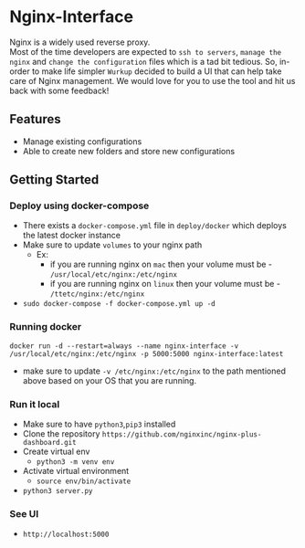 # Nginx-Interface
Nginx is a widely used reverse proxy.\
Most of the time developers are expected to `ssh to servers`, `manage the nginx` and `change the configuration` files which is a tad bit tedious. So, in-order to make life simpler `Wurkup` decided to build a UI that can help take care of Nginx management. We would love for you to use the tool and hit us back with some feedback!

## Features
- Manage existing configurations
- Able to create new folders and store new configurations

## Getting Started

### Deploy using docker-compose
- There exists a `docker-compose.yml` file in `deploy/docker` which deploys the latest docker instance
- Make sure to update `volumes` to your nginx path 
    - Ex:
        - if you are running nginx on `mac` then your volume must be - `/usr/local/etc/nginx:/etc/nginx`
        - if you are running nginx on `linux` then your volume must be - `/ttetc/nginx:/etc/nginx`
- ```sudo docker-compose -f docker-compose.yml up -d```

### Running docker
```docker run -d --restart=always --name nginx-interface -v /usr/local/etc/nginx:/etc/nginx -p 5000:5000 nginx-interface:latest```
- make sure to update ` -v /etc/nginx:/etc/nginx ` to the path mentioned above based on your OS that you are running.

### Run it local
- Make sure to have `python3`,`pip3` installed
- Clone the repository `https://github.com/nginxinc/nginx-plus-dashboard.git`
- Create virtual env 
    - `python3 -m venv env`
- Activate virtual environment
    - `source env/bin/activate`
- `python3 server.py`

### See UI
- `http://localhost:5000`